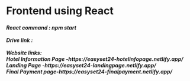 <h1>Frontend using React</h1>

<h5>
React command :
npm start
<br>
<br>
Drive link :
<br>
<br>
Website links:<br>
Hotel Information Page -https://easyset24-hotelinfopage.netlify.app/ <br>
Landing Page -https://easyset24-landingpage.netlify.app/ <br>
Final Payment page-https://easyset24-finalpayment.netlify.app/ <br>
</h5>
